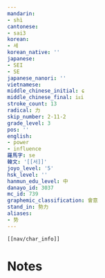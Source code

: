 ```yaml
---
mandarin:
- shì
cantonese:
- sai3
korean:
- 세
korean_native: ''
japanese:
- SEI
- SE
japanese_nanori: ''
vietnamese:
middle_chinese_initial: ɕ
middle_chinese_final: iᴇi
stroke_count: 13
radical: 力
skip_number: 2-11-2
grade_level: 3
pos: ''
english:
- power
- influence
羅馬字: se
韓文: '[[서]]'
joyo_level: '5'
hsk_level: ''
hanmun_edu_level: 中
danayo_id: 3037
mc_id: 739
graphemic_classification: 會意
stand_in: 勢力
aliases:
- 势
---
```

```meta-bind-embed
[[nav/char_info]]
```

# Notes
